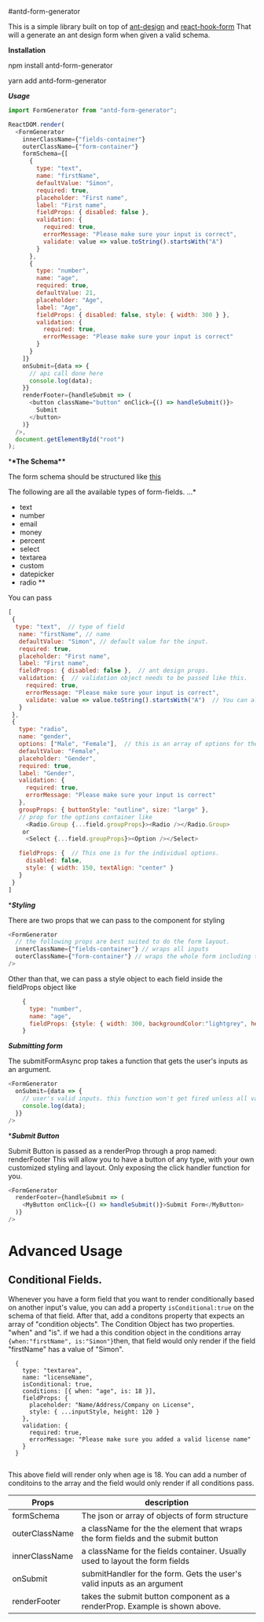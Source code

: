#antd-form-generator

This is a simple library built on top of [ant-design](http://ant.design) and [react-hook-form](https://react-hook-form.com)
That will a generate an ant design form when given a valid schema.

**Installation**
  
  npm install antd-form-generator 
  
  
  yarn add antd-form-generator
  


**_Usage_**

```javascript
import FormGenerator from "antd-form-generator";

ReactDOM.render(
  <FormGenerator
    innerClassName={"fields-container"}
    outerClassName={"form-container"}
    formSchema={[
      {
        type: "text",
        name: "firstName",
        defaultValue: "Simon",
        required: true,
        placeholder: "First name",
        label: "First name",
        fieldProps: { disabled: false },
        validation: {
          required: true,
          errorMessage: "Please make sure your input is correct",
          validate: value => value.toString().startsWith("A")
        }
      },
      {
        type: "number",
        name: "age",
        required: true,
        defaultValue: 21,
        placeholder: "Age",
        label: "Age",
        fieldProps: { disabled: false, style: { width: 300 } },
        validation: {
          required: true,
          errorMessage: "Please make sure your input is correct"
        }
      }
    ]}
    onSubmit={data => {
      // api call done here
      console.log(data);
    }}
    renderFooter={handleSubmit => (
      <button className="button" onClick={() => handleSubmit()}>
        Submit
      </button>
    )}
  />,
  document.getElementById("root")
);
```

\***\*The Schema\*\***

The form schema should be structured like [this](https://github.com/simonsisay/react-hook-form-antdesign/blob/master/src/sampleFormSchema.js)

The following are all the available types of form-fields.
...\*

- text
- number
- email
- money
- percent
- select
- textarea
- custom
- datepicker
- radio
  \*\*

You can pass

```javascript
[
 {
  type: "text",  // type of field
   name: "firstName", // name
   defaultValue: "Simon", // default value for the input.
   required: true,
   placeholder: "First name",
   label: "First name",
   fieldProps: { disabled: false },  // ant design props.
   validation: {  // validation object needs to be passed like this.
     required: true,
     errorMessage: "Please make sure your input is correct",
     validate: value => value.toString().startsWith("A")  // You can also pass a custom validation function.
   }
 },
 {
   type: "radio",
   name: "gender",
   options: ["Male", "Female"],  // this is an array of options for the radio.
   defaultValue: "Female",
   placeholder: "Gender",
   required: true,
   label: "Gender",
   validation: {
     required: true,
     errorMessage: "Please make sure your input is correct"
   },
   groupProps: { buttonStyle: "outline", size: "large" },
   // prop for the options container like
     <Radio.Group {...field.groupProps}><Radio /></Radio.Group>
    or
     <Select {...field.groupProps}><Option /></Select>

   fieldProps: {  // This one is for the individual options.
     disabled: false,
     style: { width: 150, textAlign: "center" }
   }
 }
]
```

\***_Styling_**

There are two props that we can pass to the component for styling

```javascript
<FormGenerator
  // the following props are best suited to do the form layout.
  innerClassName={"fields-container"} // wraps all inputs
  outerClassName={"form-container"} // wraps the whole form including the submit button passed as a render prop
/>
```

Other than that, we can pass a style object to each field inside the fieldProps object like

```javascript
    {
      type: "number",
      name: "age",
      fieldProps: {style: { width: 300, backgroundColor:"lightgrey", height:50, border:"none" } }
    }
```

**_Submitting form_**

The submitFormAsync prop takes a function that gets the user's inputs as an argument.

```javascript
<FormGenerator
  onSubmit={data => {
    // user's valid inputs. this function won't get fired unless all validations have passed.
    console.log(data);
  }}
/>
```

\***_Submit Button_**

Submit Button is passed as a renderProp through a prop named: renderFooter
This will allow you to have a button of any type, with your own customized styling and layout.
Only exposing the click handler function for you.

```javascript
<FormGenerator
  renderFooter={handleSubmit => (
    <MyButton onClick={() => handleSubmit()}>Submit Form</MyButton>
  )}
/>
```

# Advanced Usage

## Conditional Fields.

Whenever you have a form field that you want to render conditionally based on another input's value, you can add a property 
`isConditional:true` on the schema of that field. After that, add a conditons property that expects an array of "condition objects". The Condition Object has two properties. "when" and "is". 
if we had a this condition object in the conditions array `{when:"firstName", is:"Simon"}`then, that field would only render if the field "firstName" has a value of "Simon".


```
  {
    type: "textarea",
    name: "licenseName",
    isConditional: true,
    conditions: [{ when: "age", is: 18 }],
    fieldProps: {
      placeholder: "Name/Address/Company on License",
      style: { ...inputStyle, height: 120 }
    },
    validation: {
      required: true,
      errorMessage: "Please make sure you added a valid license name"
    }
  }
  
```
This above field will render only when age is 18. You can add a number of conditoins to the array and the field would only render if all conditions pass.



| Props          | description                                                                      |
| -------------- | -------------------------------------------------------------------------------- |
| formSchema     | The json or array of objects of form structure                                   |
| outerClassName | a className for the the element that wraps the form fields and the submit button |
| innerClassName | a className for the fields container. Usually used to layout the form fields     |
| onSubmit       | submitHandler for the form. Gets the user's valid inputs as an argument          |
| renderFooter   | takes the submit button component as a renderProp. Example is shown above.       |
